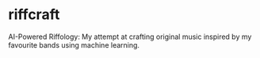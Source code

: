 # riffcraft
AI-Powered Riffology: My attempt at crafting original music inspired by my favourite bands using machine learning.
